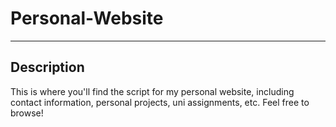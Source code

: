 # Personal-Website
___

## Description
This is where you'll find the script for my personal website, including contact information, personal projects, uni assignments, etc. Feel free to browse!

